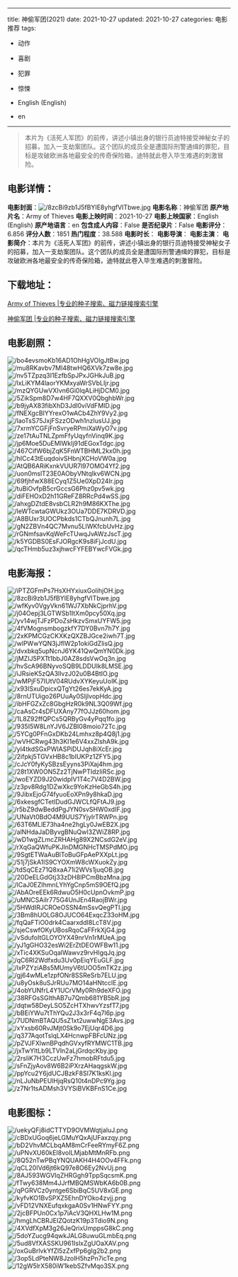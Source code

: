 
---
title: 神偷军团(2021)
date: 2021-10-27
updated: 2021-10-27
categories: 电影推荐
tags:
- 动作
- 喜剧
- 犯罪
- 惊悚

- English (English)
- en
---


> 本片为《活死人军团》的前传，讲述小镇出身的银行员迪特接受神秘女子的招募，加入一支劫案团队。这个团队的成员全是遭国际刑警通缉的罪犯，目标是攻破欧洲各地最安全的传奇保险箱，迪特就此卷入毕生难遇的刺激冒险。

## **电影详情**：

**电影封面**：<img src="https://image.tmdb.org/t/p/w200/8zcBi9zb1J5fBYIE8yhgfVITbwe.jpg" alt="/8zcBi9zb1J5fBYIE8yhgfVITbwe.jpg" title="/8zcBi9zb1J5fBYIE8yhgfVITbwe.jpg">
**电影名称**：神偷军团
**原产地片名**：Army of Thieves
**电影上映时间**：2021-10-27
**电影上映国家**：English (English)
**原产地语言**：en
**包含成人内容**：False
**是否纪录片**：False
**电影评分**：6.856
**评分人数**：1851
**热门程度**：38.588
**电影时长**：
**电影导演**：
**电影主演**：
**电影简介**：本片为《活死人军团》的前传，讲述小镇出身的银行员迪特接受神秘女子的招募，加入一支劫案团队。这个团队的成员全是遭国际刑警通缉的罪犯，目标是攻破欧洲各地最安全的传奇保险箱，迪特就此卷入毕生难遇的刺激冒险。

## **下载地址**：
[Army of Thieves |专业的种子搜索、磁力链接搜索引擎](https://movie.amd794.com:2083/?search=Army%20of%20Thieves&ordering=&mode=match_phrase&page_size=10&page=1)

[神偷军团 |专业的种子搜索、磁力链接搜索引擎](https://movie.amd794.com:2083/?search=%E7%A5%9E%E5%81%B7%E5%86%9B%E5%9B%A2&ordering=&mode=match_phrase&page_size=10&page=1)
 

## **电影剧照**：
<img src="https://image.tmdb.org/t/p/original/bo4evsmoKb16AD1OhHgVOlgJtBw.jpg" alt="/bo4evsmoKb16AD1OhHgVOlgJtBw.jpg" title="/bo4evsmoKb16AD1OhHgVOlgJtBw.jpg"><img src="https://image.tmdb.org/t/p/original/mu8RKavbv7Ml48twHQ6XVk7zw8e.jpg" alt="/mu8RKavbv7Ml48twHQ6XVk7zw8e.jpg" title="/mu8RKavbv7Ml48twHQ6XVk7zw8e.jpg"><img src="https://image.tmdb.org/t/p/original/nv5TZpzq3I1EzfbSpJPxJGHkJuB.jpg" alt="/nv5TZpzq3I1EzfbSpJPxJGHkJuB.jpg" title="/nv5TZpzq3I1EzfbSpJPxJGHkJuB.jpg"><img src="https://image.tmdb.org/t/p/original/lxLiKYM4laorYKMxyaWrSVbLIjr.jpg" alt="/lxLiKYM4laorYKMxyaWrSVbLIjr.jpg" title="/lxLiKYM4laorYKMxyaWrSVbLIjr.jpg"><img src="https://image.tmdb.org/t/p/original/mzQYGUwVXIvn6Gi0lqALiHjDCM0.jpg" alt="/mzQYGUwVXIvn6Gi0lqALiHjDCM0.jpg" title="/mzQYGUwVXIvn6Gi0lqALiHjDCM0.jpg"><img src="https://image.tmdb.org/t/p/original/5ZikSpm8D7w4HF7QXXV0QbghbWr.jpg" alt="/5ZikSpm8D7w4HF7QXXV0QbghbWr.jpg" title="/5ZikSpm8D7w4HF7QXXV0QbghbWr.jpg"><img src="https://image.tmdb.org/t/p/original/b9jyAX83fibXhD3JdI0viVdFMID.jpg" alt="/b9jyAX83fibXhD3JdI0viVdFMID.jpg" title="/b9jyAX83fibXhD3JdI0viVdFMID.jpg"><img src="https://image.tmdb.org/t/p/original/fNEXgcBIYYrexO1wACb4ZhY9Vy2.jpg" alt="/fNEXgcBIYYrexO1wACb4ZhY9Vy2.jpg" title="/fNEXgcBIYYrexO1wACb4ZhY9Vy2.jpg"><img src="https://image.tmdb.org/t/p/original/laoTsS75JxjFSzzODwh1nzIusUJ.jpg" alt="/laoTsS75JxjFSzzODwh1nzIusUJ.jpg" title="/laoTsS75JxjFSzzODwh1nzIusUJ.jpg"><img src="https://image.tmdb.org/t/p/original/7xrmYCGFjFnSvryeRPmiXaWyO7v.jpg" alt="/7xrmYCGFjFnSvryeRPmiXaWyO7v.jpg" title="/7xrmYCGFjFnSvryeRPmiXaWyO7v.jpg"><img src="https://image.tmdb.org/t/p/original/ze17tAuTNLZpmFfyUqyfnVinq9K.jpg" alt="/ze17tAuTNLZpmFfyUqyfnVinq9K.jpg" title="/ze17tAuTNLZpmFfyUqyfnVinq9K.jpg"><img src="https://image.tmdb.org/t/p/original/jp6Moe5DuEMlWklj91dEGoxTdgc.jpg" alt="/jp6Moe5DuEMlWklj91dEGoxTdgc.jpg" title="/jp6Moe5DuEMlWklj91dEGoxTdgc.jpg"><img src="https://image.tmdb.org/t/p/original/467CifW6bjZqK5FnWTBHML2kx0h.jpg" alt="/467CifW6bjZqK5FnWTBHML2kx0h.jpg" title="/467CifW6bjZqK5FnWTBHML2kx0h.jpg"><img src="https://image.tmdb.org/t/p/original/hICc43tEuqdoivSHbnjXCHoVW0a.jpg" alt="/hICc43tEuqdoivSHbnjXCHoVW0a.jpg" title="/hICc43tEuqdoivSHbnjXCHoVW0a.jpg"><img src="https://image.tmdb.org/t/p/original/AtQB6ARiKxnkVUUR7l97OMO4Yf2.jpg" alt="/AtQB6ARiKxnkVUUR7l97OMO4Yf2.jpg" title="/AtQB6ARiKxnkVUUR7l97OMO4Yf2.jpg"><img src="https://image.tmdb.org/t/p/original/uon0mslT23E0AObyVNtqlkv6WCN.jpg" alt="/uon0mslT23E0AObyVNtqlkv6WCN.jpg" title="/uon0mslT23E0AObyVNtqlkv6WCN.jpg"><img src="https://image.tmdb.org/t/p/original/69fjhfwX88ECyq1Z5Ue0XpD24Ir.jpg" alt="/69fjhfwX88ECyq1Z5Ue0XpD24Ir.jpg" title="/69fjhfwX88ECyq1Z5Ue0XpD24Ir.jpg"><img src="https://image.tmdb.org/t/p/original/tuBiOvfpB5crGccsG6Phz0pv5wk.jpg" alt="/tuBiOvfpB5crGccsG6Phz0pv5wk.jpg" title="/tuBiOvfpB5crGccsG6Phz0pv5wk.jpg"><img src="https://image.tmdb.org/t/p/original/diFEHOxD2h11GReFZ8RRcPd4wSS.jpg" alt="/diFEHOxD2h11GReFZ8RRcPd4wSS.jpg" title="/diFEHOxD2h11GReFZ8RRcPd4wSS.jpg"><img src="https://image.tmdb.org/t/p/original/ahxgDZtdE8vsbCLR2h9M86KXThe.jpg" alt="/ahxgDZtdE8vsbCLR2h9M86KXThe.jpg" title="/ahxgDZtdE8vsbCLR2h9M86KXThe.jpg"><img src="https://image.tmdb.org/t/p/original/leWTcwtaGWUkz3OUa7DDE7KDRVD.jpg" alt="/leWTcwtaGWUkz3OUa7DDE7KDRVD.jpg" title="/leWTcwtaGWUkz3OUa7DDE7KDRVD.jpg"><img src="https://image.tmdb.org/t/p/original/A8BUxr3UOCPbkds1CTbQJnunh7L.jpg" alt="/A8BUxr3UOCPbkds1CTbQJnunh7L.jpg" title="/A8BUxr3UOCPbkds1CTbQJnunh7L.jpg"><img src="https://image.tmdb.org/t/p/original/gN2ZBVn4QC7Mvnu5LIWKfcbUvHz.jpg" alt="/gN2ZBVn4QC7Mvnu5LIWKfcbUvHz.jpg" title="/gN2ZBVn4QC7Mvnu5LIWKfcbUvHz.jpg"><img src="https://image.tmdb.org/t/p/original/rGNmfsavKqWeFcTUwqJvAWzJscT.jpg" alt="/rGNmfsavKqWeFcTUwqJvAWzJscT.jpg" title="/rGNmfsavKqWeFcTUwqJvAWzJscT.jpg"><img src="https://image.tmdb.org/t/p/original/k5YGDBS0EsFJORgcK9s8iFjJcdU.jpg" alt="/k5YGDBS0EsFJORgcK9s8iFjJcdU.jpg" title="/k5YGDBS0EsFJORgcK9s8iFjJcdU.jpg"><img src="https://image.tmdb.org/t/p/original/qcTHmb5uz3xjhwcFYFEBYwcFVGk.jpg" alt="/qcTHmb5uz3xjhwcFYFEBYwcFVGk.jpg" title="/qcTHmb5uz3xjhwcFYFEBYwcFVGk.jpg">

## **电影海报**：
<img src="https://image.tmdb.org/t/p/original/iPTZGFmPs7HsXHYxiuxGolihjOH.jpg" alt="/iPTZGFmPs7HsXHYxiuxGolihjOH.jpg" title="/iPTZGFmPs7HsXHYxiuxGolihjOH.jpg"><img src="https://image.tmdb.org/t/p/original/8zcBi9zb1J5fBYIE8yhgfVITbwe.jpg" alt="/8zcBi9zb1J5fBYIE8yhgfVITbwe.jpg" title="/8zcBi9zb1J5fBYIE8yhgfVITbwe.jpg"><img src="https://image.tmdb.org/t/p/original/wfKyv0VgyVkn61WJ7XbNkCjprhV.jpg" alt="/wfKyv0VgyVkn61WJ7XbNkCjprhV.jpg" title="/wfKyv0VgyVkn61WJ7XbNkCjprhV.jpg"><img src="https://image.tmdb.org/t/p/original/j04Oepj3LGTWSb1ltXm0pcy50Xq.jpg" alt="/j04Oepj3LGTWSb1ltXm0pcy50Xq.jpg" title="/j04Oepj3LGTWSb1ltXm0pcy50Xq.jpg"><img src="https://image.tmdb.org/t/p/original/yv14wjTJFzPDoZsHkzvSmxUYFW5.jpg" alt="/yv14wjTJFzPDoZsHkzvSmxUYFW5.jpg" title="/yv14wjTJFzPDoZsHkzvSmxUYFW5.jpg"><img src="https://image.tmdb.org/t/p/original/4fVMognsmbogzkfY7DY0Bvn7h7Y.jpg" alt="/4fVMognsmbogzkfY7DY0Bvn7h7Y.jpg" title="/4fVMognsmbogzkfY7DY0Bvn7h7Y.jpg"><img src="https://image.tmdb.org/t/p/original/2xKPMCGzCKXKzQXZBJGce2iwh7T.jpg" alt="/2xKPMCGzCKXKzQXZBJGce2iwh7T.jpg" title="/2xKPMCGzCKXKzQXZBJGce2iwh7T.jpg"><img src="https://image.tmdb.org/t/p/original/wlPWwYQN3jJflW2p1okiGdZlisQ.jpg" alt="/wlPWwYQN3jJflW2p1okiGdZlisQ.jpg" title="/wlPWwYQN3jJflW2p1okiGdZlisQ.jpg"><img src="https://image.tmdb.org/t/p/original/dvxbkq5upNcnJ6YK41QwQmYN0Dk.jpg" alt="/dvxbkq5upNcnJ6YK41QwQmYN0Dk.jpg" title="/dvxbkq5upNcnJ6YK41QwQmYN0Dk.jpg"><img src="https://image.tmdb.org/t/p/original/jMZIJ5PXTt1bbJ0AZ8sdsVwOq3n.jpg" alt="/jMZIJ5PXTt1bbJ0AZ8sdsVwOq3n.jpg" title="/jMZIJ5PXTt1bbJ0AZ8sdsVwOq3n.jpg"><img src="https://image.tmdb.org/t/p/original/hvScA96BNyvoSQB9LDDUIk8LMSE.jpg" alt="/hvScA96BNyvoSQB9LDDUIk8LMSE.jpg" title="/hvScA96BNyvoSQB9LDDUIk8LMSE.jpg"><img src="https://image.tmdb.org/t/p/original/iJRsieK5zQA3lIvzJ02u0B4BtIO.jpg" alt="/iJRsieK5zQA3lIvzJ02u0B4BtIO.jpg" title="/iJRsieK5zQA3lIvzJ02u0B4BtIO.jpg"><img src="https://image.tmdb.org/t/p/original/wMPjF57IUtV04RUdvXYKeyuUoIK.jpg" alt="/wMPjF57IUtV04RUdvXYKeyuUoIK.jpg" title="/wMPjF57IUtV04RUdvXYKeyuUoIK.jpg"><img src="https://image.tmdb.org/t/p/original/x93lSxuDpicxQTgYt26es7ekKyA.jpg" alt="/x93lSxuDpicxQTgYt26es7ekKyA.jpg" title="/x93lSxuDpicxQTgYt26es7ekKyA.jpg"><img src="https://image.tmdb.org/t/p/original/8rnUTUigo26PUuAy0SIjlvopHdc.jpg" alt="/8rnUTUigo26PUuAy0SIjlvopHdc.jpg" title="/8rnUTUigo26PUuAy0SIjlvopHdc.jpg"><img src="https://image.tmdb.org/t/p/original/ibHFGZxZc8GbgHzR0k9NL3Q09Wf.jpg" alt="/ibHFGZxZc8GbgHzR0k9NL3Q09Wf.jpg" title="/ibHFGZxZc8GbgHzR0k9NL3Q09Wf.jpg"><img src="https://image.tmdb.org/t/p/original/caAsCr4sDFUXAny77fOJJz60hom.jpg" alt="/caAsCr4sDFUXAny77fOJJz60hom.jpg" title="/caAsCr4sDFUXAny77fOJJz60hom.jpg"><img src="https://image.tmdb.org/t/p/original/1L8Z92ffQPCs5QRByGv4yPqq1fo.jpg" alt="/1L8Z92ffQPCs5QRByGv4yPqq1fo.jpg" title="/1L8Z92ffQPCs5QRByGv4yPqq1fo.jpg"><img src="https://image.tmdb.org/t/p/original/935I5W8LnYJV6JZBI08moio72Tc.jpg" alt="/935I5W8LnYJV6JZBI08moio72Tc.jpg" title="/935I5W8LnYJV6JZBI08moio72Tc.jpg"><img src="https://image.tmdb.org/t/p/original/5YCg0PFnGxDKb24Lmhxz8p4Q8j1.jpg" alt="/5YCg0PFnGxDKb24Lmhxz8p4Q8j1.jpg" title="/5YCg0PFnGxDKb24Lmhxz8p4Q8j1.jpg"><img src="https://image.tmdb.org/t/p/original/wVHCRwg43h3KI1e6V4xxZlshA9k.jpg" alt="/wVHCRwg43h3KI1e6V4xxZlshA9k.jpg" title="/wVHCRwg43h3KI1e6V4xxZlshA9k.jpg"><img src="https://image.tmdb.org/t/p/original/yl4tkdSGxPWIASPiDUJqh8iXcEr.jpg" alt="/yl4tkdSGxPWIASPiDUJqh8iXcEr.jpg" title="/yl4tkdSGxPWIASPiDUJqh8iXcEr.jpg"><img src="https://image.tmdb.org/t/p/original/2ifpkj5TGVxHB8c1bIUKPz1ZFY5.jpg" alt="/2ifpkj5TGVxHB8c1bIUKPz1ZFY5.jpg" title="/2ifpkj5TGVxHB8c1bIUKPz1ZFY5.jpg"><img src="https://image.tmdb.org/t/p/original/cJcY0fyKySBzsEyyns3PiXaj4hm.jpg" alt="/cJcY0fyKySBzsEyyns3PiXaj4hm.jpg" title="/cJcY0fyKySBzsEyyns3PiXaj4hm.jpg"><img src="https://image.tmdb.org/t/p/original/28t1XW0ON5Zz2TjNwPTIdzIiRSc.jpg" alt="/28t1XW0ON5Zz2TjNwPTIdzIiRSc.jpg" title="/28t1XW0ON5Zz2TjNwPTIdzIiRSc.jpg"><img src="https://image.tmdb.org/t/p/original/woEYZD9J20widpIV1T4c7V4D2BW.jpg" alt="/woEYZD9J20widpIV1T4c7V4D2BW.jpg" title="/woEYZD9J20widpIV1T4c7V4D2BW.jpg"><img src="https://image.tmdb.org/t/p/original/z3pv8Rdg1DZwXkc9YoKzHeGbS4h.jpg" alt="/z3pv8Rdg1DZwXkc9YoKzHeGbS4h.jpg" title="/z3pv8Rdg1DZwXkc9YoKzHeGbS4h.jpg"><img src="https://image.tmdb.org/t/p/original/9JibxEjoG74fyuoEoXPn9y8hkaD.jpg" alt="/9JibxEjoG74fyuoEoXPn9y8hkaD.jpg" title="/9JibxEjoG74fyuoEoXPn9y8hkaD.jpg"><img src="https://image.tmdb.org/t/p/original/6xkesgfCTetIDudGJWCLfQFtAJ9.jpg" alt="/6xkesgfCTetIDudGJWCLfQFtAJ9.jpg" title="/6xkesgfCTetIDudGJWCLfQFtAJ9.jpg"><img src="https://image.tmdb.org/t/p/original/r5bZ9dwBeddPgJYN0svSHW0xdIF.jpg" alt="/r5bZ9dwBeddPgJYN0svSHW0xdIF.jpg" title="/r5bZ9dwBeddPgJYN0svSHW0xdIF.jpg"><img src="https://image.tmdb.org/t/p/original/UNaVt0BdO4M9UUS7YjyIrTRWPn.jpg" alt="/UNaVt0BdO4M9UUS7YjyIrTRWPn.jpg" title="/UNaVt0BdO4M9UUS7YjyIrTRWPn.jpg"><img src="https://image.tmdb.org/t/p/original/63T6MLlE73ha4ne2hgLy0JwEB2X.jpg" alt="/63T6MLlE73ha4ne2hgLy0JwEB2X.jpg" title="/63T6MLlE73ha4ne2hgLy0JwEB2X.jpg"><img src="https://image.tmdb.org/t/p/original/alNHdaJaDByvgBNuQwI3ZWiZ8RP.jpg" alt="/alNHdaJaDByvgBNuQwI3ZWiZ8RP.jpg" title="/alNHdaJaDByvgBNuQwI3ZWiZ8RP.jpg"><img src="https://image.tmdb.org/t/p/original/wD1wgZLmcZRHAHg89X2NCsdG2eV.jpg" alt="/wD1wgZLmcZRHAHg89X2NCsdG2eV.jpg" title="/wD1wgZLmcZRHAHg89X2NCsdG2eV.jpg"><img src="https://image.tmdb.org/t/p/original/rXqGaQWfuPKJlnDMGNHcTMSPdMO.jpg" alt="/rXqGaQWfuPKJlnDMGNHcTMSPdMO.jpg" title="/rXqGaQWfuPKJlnDMGNHcTMSPdMO.jpg"><img src="https://image.tmdb.org/t/p/original/9SgtETWaAuBlToBuGFpAePXXpLt.jpg" alt="/9SgtETWaAuBlToBuGFpAePXXpLt.jpg" title="/9SgtETWaAuBlToBuGFpAePXXpLt.jpg"><img src="https://image.tmdb.org/t/p/original/51j7jSkA1lS9CYOXmW8cWXuokZy.jpg" alt="/51j7jSkA1lS9CYOXmW8cWXuokZy.jpg" title="/51j7jSkA1lS9CYOXmW8cWXuokZy.jpg"><img src="https://image.tmdb.org/t/p/original/tdSqCEz71Q8xaA71i2WVs1juqOB.jpg" alt="/tdSqCEz71Q8xaA71i2WVs1juqOB.jpg" title="/tdSqCEz71Q8xaA71i2WVs1juqOB.jpg"><img src="https://image.tmdb.org/t/p/original/20DeELGdGtj33zDH8lPCmBbzMna.jpg" alt="/20DeELGdGtj33zDH8lPCmBbzMna.jpg" title="/20DeELGdGtj33zDH8lPCmBbzMna.jpg"><img src="https://image.tmdb.org/t/p/original/lCaJ0EZIhmnLYhYgCnp5mS9OEfQ.jpg" alt="/lCaJ0EZIhmnLYhYgCnp5mS9OEfQ.jpg" title="/lCaJ0EZIhmnLYhYgCnp5mS9OEfQ.jpg"><img src="https://image.tmdb.org/t/p/original/AbAOreEEk6RdwuO5H0cUpnOvkmP.jpg" alt="/AbAOreEEk6RdwuO5H0cUpnOvkmP.jpg" title="/AbAOreEEk6RdwuO5H0cUpnOvkmP.jpg"><img src="https://image.tmdb.org/t/p/original/uMNCSAiIr775G4UnJEn4RaojBWr.jpg" alt="/uMNCSAiIr775G4UnJEn4RaojBWr.jpg" title="/uMNCSAiIr775G4UnJEn4RaojBWr.jpg"><img src="https://image.tmdb.org/t/p/original/5HWdIRJCROeOSSN4mSsvQegPTI.jpg" alt="/5HWdIRJCROeOSSN4mSsvQegPTI.jpg" title="/5HWdIRJCROeOSSN4mSsvQegPTI.jpg"><img src="https://image.tmdb.org/t/p/original/3Bm8hUOLG8OJUCO64ExqcZ33oHM.jpg" alt="/3Bm8hUOLG8OJUCO64ExqcZ33oHM.jpg" title="/3Bm8hUOLG8OJUCO64ExqcZ33oHM.jpg"><img src="https://image.tmdb.org/t/p/original/fqQaFTiO0drk4CaarxddI8LcT8V.jpg" alt="/fqQaFTiO0drk4CaarxddI8LcT8V.jpg" title="/fqQaFTiO0drk4CaarxddI8LcT8V.jpg"><img src="https://image.tmdb.org/t/p/original/sjeCswfOKyUBosRqoCaFFrkXjG4.jpg" alt="/sjeCswfOKyUBosRqoCaFFrkXjG4.jpg" title="/sjeCswfOKyUBosRqoCaFFrkXjG4.jpg"><img src="https://image.tmdb.org/t/p/original/vSdufoItGLOYOYX49nrVn1rMUeA.jpg" alt="/vSdufoItGLOYOYX49nrVn1rMUeA.jpg" title="/vSdufoItGLOYOYX49nrVn1rMUeA.jpg"><img src="https://image.tmdb.org/t/p/original/yJ1gGHO32esWi2ErZtDEOWFBw11.jpg" alt="/yJ1gGHO32esWi2ErZtDEOWFBw11.jpg" title="/yJ1gGHO32esWi2ErZtDEOWFBw11.jpg"><img src="https://image.tmdb.org/t/p/original/xTic4XKSuOqalWawvz9rvHIgqJq.jpg" alt="/xTic4XKSuOqalWawvz9rvHIgqJq.jpg" title="/xTic4XKSuOqalWawvz9rvHIgqJq.jpg"><img src="https://image.tmdb.org/t/p/original/qC6RI2Wdfxdu3Uv0pEiqYEuGLF.jpg" alt="/qC6RI2Wdfxdu3Uv0pEiqYEuGLF.jpg" title="/qC6RI2Wdfxdu3Uv0pEiqYEuGLF.jpg"><img src="https://image.tmdb.org/t/p/original/lxPZYziABs5MUmyV6tUOO5mTK2z.jpg" alt="/lxPZYziABs5MUmyV6tUOO5mTK2z.jpg" title="/lxPZYziABs5MUmyV6tUOO5mTK2z.jpg"><img src="https://image.tmdb.org/t/p/original/gj64wMLe1zpfONr8SSReSrb7ELU.jpg" alt="/gj64wMLe1zpfONr8SSReSrb7ELU.jpg" title="/gj64wMLe1zpfONr8SSReSrb7ELU.jpg"><img src="https://image.tmdb.org/t/p/original/u8yOsk8uSJrRUu7MO14aHNtccIE.jpg" alt="/u8yOsk8uSJrRUu7MO14aHNtccIE.jpg" title="/u8yOsk8uSJrRUu7MO14aHNtccIE.jpg"><img src="https://image.tmdb.org/t/p/original/4obYUNfrL4Y1UCrVMy0Rh9deXFO.jpg" alt="/4obYUNfrL4Y1UCrVMy0Rh9deXFO.jpg" title="/4obYUNfrL4Y1UCrVMy0Rh9deXFO.jpg"><img src="https://image.tmdb.org/t/p/original/38RFGsSGIthAB7u7Qmb681YB5bR.jpg" alt="/38RFGsSGIthAB7u7Qmb681YB5bR.jpg" title="/38RFGsSGIthAB7u7Qmb681YB5bR.jpg"><img src="https://image.tmdb.org/t/p/original/dqtw58DeyLSO5ZcHTXhwvYzsfT7.jpg" alt="/dqtw58DeyLSO5ZcHTXhwvYzsfT7.jpg" title="/dqtw58DeyLSO5ZcHTXhwvYzsfT7.jpg"><img src="https://image.tmdb.org/t/p/original/bBEiYWu7tThYQu2J3x3rF4q7l6p.jpg" alt="/bBEiYWu7tThYQu2J3x3rF4q7l6p.jpg" title="/bBEiYWu7tThYQu2J3x3rF4q7l6p.jpg"><img src="https://image.tmdb.org/t/p/original/7UDNmBTAQU5sZ1xt2uwwNgE3Avs.jpg" alt="/7UDNmBTAQU5sZ1xt2uwwNgE3Avs.jpg" title="/7UDNmBTAQU5sZ1xt2uwwNgE3Avs.jpg"><img src="https://image.tmdb.org/t/p/original/xYxsb60RvJMjt0Sk9o7EjUqr4D6.jpg" alt="/xYxsb60RvJMjt0Sk9o7EjUqr4D6.jpg" title="/xYxsb60RvJMjt0Sk9o7EjUqr4D6.jpg"><img src="https://image.tmdb.org/t/p/original/q377AqotTslqLX4HcnwpFBFcUNz.jpg" alt="/q377AqotTslqLX4HcnwpFBFcUNz.jpg" title="/q377AqotTslqLX4HcnwpFBFcUNz.jpg"><img src="https://image.tmdb.org/t/p/original/pZVJFXlwnBPqdhGVxyfRYMWC1TB.jpg" alt="/pZVJFXlwnBPqdhGVxyfRYMWC1TB.jpg" title="/pZVJFXlwnBPqdhGVxyfRYMWC1TB.jpg"><img src="https://image.tmdb.org/t/p/original/jxTwYltLb9LTVln2aLjGrdqcKby.jpg" alt="/jxTwYltLb9LTVln2aLjGrdqcKby.jpg" title="/jxTwYltLb9LTVln2aLjGrdqcKby.jpg"><img src="https://image.tmdb.org/t/p/original/2rsliK7H3CczUwFz7hmobRFtdu5.jpg" alt="/2rsliK7H3CczUwFz7hmobRFtdu5.jpg" title="/2rsliK7H3CczUwFz7hmobRFtdu5.jpg"><img src="https://image.tmdb.org/t/p/original/sFnZjyAov8W6B2iPXrzAHaqgskW.jpg" alt="/sFnZjyAov8W6B2iPXrzAHaqgskW.jpg" title="/sFnZjyAov8W6B2iPXrzAHaqgskW.jpg"><img src="https://image.tmdb.org/t/p/original/ppYcu2Y6jdUCJBzkF8Sl7K1ksKl.jpg" alt="/ppYcu2Y6jdUCJBzkF8Sl7K1ksKl.jpg" title="/ppYcu2Y6jdUCJBzkF8Sl7K1ksKl.jpg"><img src="https://image.tmdb.org/t/p/original/nLJuNbPEUlHjqRsQ10t4nDPc9Yg.jpg" alt="/nLJuNbPEUlHjqRsQ10t4nDPc9Yg.jpg" title="/nLJuNbPEUlHjqRsQ10t4nDPc9Yg.jpg"><img src="https://image.tmdb.org/t/p/original/z7Nr1tsADMsh3VYSiBVKBFnS1Ce.jpg" alt="/z7Nr1tsADMsh3VYSiBVKBFnS1Ce.jpg" title="/z7Nr1tsADMsh3VYSiBVKBFnS1Ce.jpg">

## **电影图标**：
<img src="https://image.tmdb.org/t/p/original/uekyQFj8idCTTYD9OVMWqtjaluJ.png" alt="/uekyQFj8idCTTYD9OVMWqtjaluJ.png" title="/uekyQFj8idCTTYD9OVMWqtjaluJ.png"><img src="https://image.tmdb.org/t/p/original/cBDxUGoq6jeLGMuYQxAjUFaxzqy.png" alt="/cBDxUGoq6jeLGMuYQxAjUFaxzqy.png" title="/cBDxUGoq6jeLGMuYQxAjUFaxzqy.png"><img src="https://image.tmdb.org/t/p/original/bD2VhvMCLbqAM8mCrFeeRYmyF6Z.png" alt="/bD2VhvMCLbqAM8mCrFeeRYmyF6Z.png" title="/bD2VhvMCLbqAM8mCrFeeRYmyF6Z.png"><img src="https://image.tmdb.org/t/p/original/uPNvXU60kEI8voILMjabMtMnRFb.png" alt="/uPNvXU60kEI8voILMjabMtMnRFb.png" title="/uPNvXU60kEI8voILMjabMtMnRFb.png"><img src="https://image.tmdb.org/t/p/original/8Q52nTwPBqYNQUAKH4H4OOv4FFk.png" alt="/8Q52nTwPBqYNQUAKH4H4OOv4FFk.png" title="/8Q52nTwPBqYNQUAKH4H4OOv4FFk.png"><img src="https://image.tmdb.org/t/p/original/qCL20IVd6jt6kQ97e8O6Ey2NvUj.png" alt="/qCL20IVd6jt6kQ97e8O6Ey2NvUj.png" title="/qCL20IVd6jt6kQ97e8O6Ey2NvUj.png"><img src="https://image.tmdb.org/t/p/original/8AJ593WGVIqZHRGgh9TppSqcsmK.png" alt="/8AJ593WGVIqZHRGgh9TppSqcsmK.png" title="/8AJ593WGVIqZHRGgh9TppSqcsmK.png"><img src="https://image.tmdb.org/t/p/original/fTwy638Mm4JJrfMBQMSWbKA6b0B.png" alt="/fTwy638Mm4JJrfMBQMSWbKA6b0B.png" title="/fTwy638Mm4JJrfMBQMSWbKA6b0B.png"><img src="https://image.tmdb.org/t/p/original/qPGRVCz0yntge6SbiBqC5UV8xGE.png" alt="/qPGRVCz0yntge6SbiBqC5UV8xGE.png" title="/qPGRVCz0yntge6SbiBqC5UV8xGE.png"><img src="https://image.tmdb.org/t/p/original/kyfvKO1BvSPXZ5EhnDYOko4zvjj.png" alt="/kyfvKO1BvSPXZ5EhnDYOko4zvjj.png" title="/kyfvKO1BvSPXZ5EhnDYOko4zvjj.png"><img src="https://image.tmdb.org/t/p/original/vFD12VNXEufqxkgaA0Sv1HNwFYY.png" alt="/vFD12VNXEufqxkgaA0Sv1HNwFYY.png" title="/vFD12VNXEufqxkgaA0Sv1HNwFYY.png"><img src="https://image.tmdb.org/t/p/original/2jcBFPUn0Cx1p7iAcV3QHXLHw1M.png" alt="/2jcBFPUn0Cx1p7iAcV3QHXLHw1M.png" title="/2jcBFPUn0Cx1p7iAcV3QHXLHw1M.png"><img src="https://image.tmdb.org/t/p/original/hmgLhCBRJEIZQotzK19p3Tdio9N.png" alt="/hmgLhCBRJEIZQotzK19p3Tdio9N.png" title="/hmgLhCBRJEIZQotzK19p3Tdio9N.png"><img src="https://image.tmdb.org/t/p/original/4XVdfXpM3g26JeQrixUmppsG8kC.png" alt="/4XVdfXpM3g26JeQrixUmppsG8kC.png" title="/4XVdfXpM3g26JeQrixUmppsG8kC.png"><img src="https://image.tmdb.org/t/p/original/5doYZucg94qwkJALG8uwuGLmbEq.png" alt="/5doYZucg94qwkJALG8uwuGLmbEq.png" title="/5doYZucg94qwkJALG8uwuGLmbEq.png"><img src="https://image.tmdb.org/t/p/original/5ud8VfXASSKU961IslxZgUOaXAV.png" alt="/5ud8VfXASSKU961IslxZgUOaXAV.png" title="/5ud8VfXASSKU961IslxZgUOaXAV.png"><img src="https://image.tmdb.org/t/p/original/oxGuBrlvkYfZl5zZxfPp6gIg2b2.png" alt="/oxGuBrlvkYfZl5zZxfPp6gIg2b2.png" title="/oxGuBrlvkYfZl5zZxfPp6gIg2b2.png"><img src="https://image.tmdb.org/t/p/original/3op5LdPteNW8JzolH5hzPn7icTe.png" alt="/3op5LdPteNW8JzolH5hzPn7icTe.png" title="/3op5LdPteNW8JzolH5hzPn7icTe.png"><img src="https://image.tmdb.org/t/p/original/12gW5lrX580iW1kebSZfvMqo3SX.png" alt="/12gW5lrX580iW1kebSZfvMqo3SX.png" title="/12gW5lrX580iW1kebSZfvMqo3SX.png">
